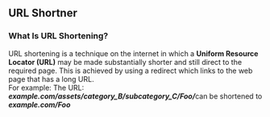## URL Shortner

### What Is URL Shortening?<br>
URL shortening is a technique on the internet in which a <b>Uniform Resource Locator (URL)</b> may be made substantially shorter and still direct to the required page. This is achieved by using a redirect which links to the web page that has a long URL.<br>
For example: The URL: <b><i>example.com/assets/category_B/subcategory_C/Foo/</i></b>can be shortened to <b><i>example.com/Foo</i></b>